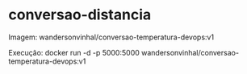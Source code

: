 # conversao-distancia

Imagem:
wandersonvinhal/conversao-temperatura-devops:v1

Execução:
docker run -d -p 5000:5000 wandersonvinhal/conversao-temperatura-devops:v1
